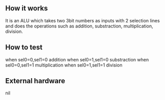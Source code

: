 <!---

This file is used to generate your project datasheet. Please fill in the information below and delete any unused
sections.

You can also include images in this folder and reference them in the markdown. Each image must be less than
512 kb in size, and the combined size of all images must be less than 1 MB.
-->

## How it works

It is an ALU which takes two 3bit numbers as inputs with 2 selection lines and does the operations such as addition, substraction, multiplication, division.
## How to test

when sel0=0,sel1=0 addition 
when sel0=1,sel1=0 substraction
when sel0=0,sel1=1 multiplication
when sel0=1,sel1=1 division


## External hardware

nil
